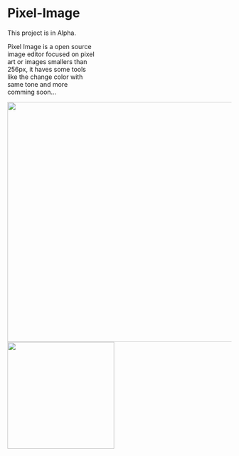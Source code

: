 # Pixel-Image
This project is in Alpha.

<p style="width: 200px;">Pixel Image is a open source image editor focused on pixel art or images smallers than 256px, it haves some tools like the change color with same tone and more comming soon...</p>

<div>
  <img src="https://github.com/user-attachments/assets/964ab85f-2f2b-4ede-8307-9b41249af822" width="540">
  <img src="https://github.com/user-attachments/assets/926f39b9-b1e8-44aa-9863-fc67fe48afac" width="240">
</div>
